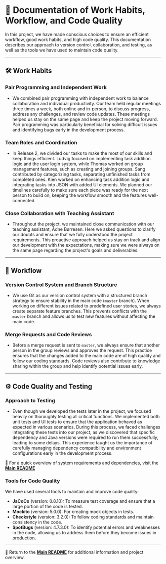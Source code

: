 # 📄 Documentation of Work Habits, Workflow, and Code Quality

In this project, we have made conscious choices to ensure an efficient workflow, good work habits, and high code quality. This documentation describes our approach to version control, collaboration, and testing, as well as the tools we have used to maintain code quality.

---

## 🛠️ Work Habits

### Pair Programming and Independent Work

- We combined pair programming with independent work to balance collaboration and individual productivity. Our team held regular meetings three times a week, both online and in-person, to discuss progress, address any challenges, and review code updates. These meetings helped us stay on the same page and keep the project moving forward. Pair programming was particularly beneficial for solving difficult issues and identifying bugs early in the development process.

### Team Roles and Coordination

- In Release 2, we divided our tasks to make the most of our skills and keep things efficient. Ludvig focused on implementing task addition logic and the user login system, while Thomas worked on group management features, such as creating and joining groups. Sang contributed by categorizing tasks, separating unfinished tasks from completed ones. Kien worked on enhancing task addition logic and integrating tasks into JSON with added UI elements. We planned our timelines carefully to make sure each piece was ready for the next person to build on, keeping the workflow smooth and the features well-connected.

### Close Collaboration with Teaching Assistant

- Throughout the project, we maintained close communication with our teaching assistant, Ådne Børresen. Here we asked questions to clarify our doubts and ensure that we fully understood the project requirements. This proactive approach helped us stay on track and align our development with the expectations, making sure we were always on the same page regarding the project's goals and deliverables.

---

## 🔄 Workflow

### Version Control System and Branch Structure

- We use Git as our version control system with a structured branch strategy to ensure stability in the main code (`master` branch). When working on different issues related to predefined user stories, we always create separate feature branches. This prevents conflicts with the `master` branch and allows us to test new features without affecting the main code.

### Merge Requests and Code Reviews

- Before a merge request is sent to `master`, we always ensure that another person in the group reviews and approves the request. This practice ensures that the changes added to the main code are of high quality and follow our coding standards. Code reviews also contribute to knowledge sharing within the group and help identify potential issues early.

---

## ⚙️ Code Quality and Testing

### Approach to Testing

- Even though we developed the tests later in the project, we focused heavily on thoroughly testing all critical functions. We implemented both unit tests and UI tests to ensure that the application behaved as expected in various scenarios. During this process, we faced challenges integrating these tests into our project, as we discovered that specific dependency and Java versions were required to run them successfully, leading to some delays. This experience taught us the importance of carefully managing dependency compatibility and environment configurations early in the development process.

📖 For a quick overview of system requirements and dependencies, visit the **[Main README](../../readme.md)** 

### Tools for Code Quality

  We have used several tools to maintain and improve code quality:

- **JaCoCo** (version: 0.8.10): To measure test coverage and ensure that a large portion of the code is tested.
- **Mockito** (version: 5.0.0): For creating mock objects in tests.
- **Checkstyle** (version: 3.2.0): To follow coding standards and maintain consistency in the code.
- **SpotBugs** (version: 4.7.3.0): To identify potential errors and weaknesses in the code, allowing us to address them before they become issues in production.

---

📖 Return to the **[Main README](../../readme.md)** for additional information and project overview.